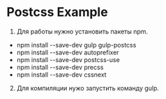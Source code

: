 # Postcss Example
1. Для работы нужно установить пакеты npm.
  - npm install --save-dev gulp gulp-postcss
  - npm install --save-dev autoprefixer
  - npm install --save-dev postcss-use
  - npm install --save-dev precss
  - npm install --save-dev cssnext

2. Для компиляции нужо запустить команду gulp.
